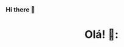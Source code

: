### Hi there 👋

<div>
  <h1 align="center">Olá!</i></a> 💙:</h1>
</div>
          
<!--   <img align="center" alt="github" height="30" width="40" src="https://raw.githubusercontent.com/devicons/devicon/master/icons/github/github-original.svg"> -->
</div><br>

